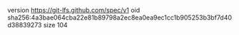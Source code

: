 version https://git-lfs.github.com/spec/v1
oid sha256:4a3bae064cba22e81b89798a2ec8ea0ea9ec1cc1b905253b3bf7d40d38839273
size 104
